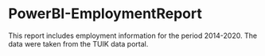 # PowerBI-EmploymentReport
This report includes employment information for the period 2014-2020.
The data were taken from the TUIK data portal.
